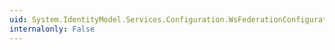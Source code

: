 ```yaml
---
uid: System.IdentityModel.Services.Configuration.WsFederationConfiguration.DefaultMaxArrayLength
internalonly: False
---
```

